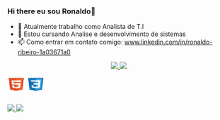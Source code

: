 ### Hi there eu sou Ronaldo👋




- 🔭 Atualmente trabalho como Analista de T.I
- 🌱 Estou cursando Analise e desenvolvimento de sistemas
- 📫 Como entrar em contato comigo: www.linkedin.com/in/ronaldo-ribeiro-1a03671a0

<div align="center">
  <a href="https://github.com/Ribeirohc">
    <img height="180em" src="https://github-readme-stats.vercel.app/api?username=Ribeirohc&show_icons=true&theme=dracula&include_all_commits=true" />
    <img height="180em" src="https://github-readme-stats.vercel.app/api/top-langs/?username=Ribeirohc&layout=compact&langs_count=7&theme=dracula" />
  </a>
</div>

<div style="display: inline_block"><br>
  <img align="center" alt="Dev-HTML" height="30" width="40" src="https://raw.githubusercontent.com/devicons/devicon/master/icons/html5/html5-original.svg" />
  <img align="center" alt="Dev-CSS" height="30" width="40" src="https://raw.githubusercontent.com/devicons/devicon/master/icons/css3/css3-original.svg" />
  
</div>

##

<div>

  <a href="https://www.instagram.com/ribeiro.http/" target="_blank">
    <img src="https://img.shields.io/badge/-Instagram-%23E4405F?style=for-the-badge&logo=instagram&logoColor=white" />
  </a>
 
  <a href="www.linkedin.com/in/ronaldo-ribeiro-1a03671a0" target="_blank">
    <img src="https://img.shields.io/badge/-LinkedIn-%230077B5?style=for-the-badge&logo=linkedin&logoColor=white" />
  </a>
</div>



